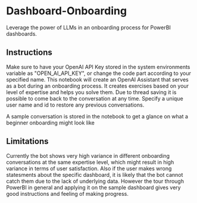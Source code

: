 # Dashboard-Onboarding
Leverage the power of LLMs in an onboarding process for PowerBI dashboards.

## Instructions
Make sure to have your OpenAI API Key stored in the system environments variable as "OPEN_AI_API_KEY", or change the code part according to your specified name. 
This notebook will create an OpenAI Assistant that serves as a bot during an onboarding process. It creates exercises based on your level of expertise and helps you solve them. 
Due to thread saving it is possible to come back to the conversation at any time. Specify a unique user name and id to restore any previous conversations. 

A sample conversation is stored in the notebook to get a glance on what a beginner onboarding might look like

## Limitations
Currently the bot shows very high variance in different onboarding conversations at the same expertise level, which might result in high variance in terms of user satisfaction. Also if the user makes wrong statesments about the specific dashboard, it is likely that the bot cannot catch them due to the lack of underlying data. However the tour through PowerBI in general and applying it on the sample dashboard gives very good instructions and feeling of making progress. 

